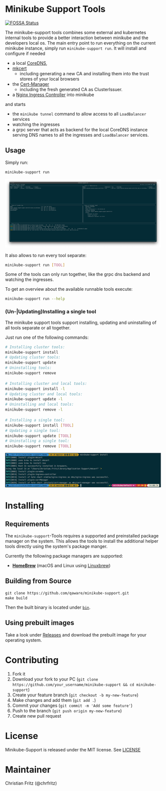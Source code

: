 # Minikube Support Tools

[![FOSSA Status](https://app.fossa.com/api/projects/git%2Bgithub.com%2Fqaware%2Fminikube-support.svg?type=small)](https://app.fossa.com/projects/git%2Bgithub.com%2Fqaware%2Fminikube-support?ref=badge_small)

The minikube-support tools combines some external and kubernetes
internal tools to provide a better interaction between minikube and the
developers local os. The main entry point to run everything on the
current minikube instance, simply run `minikube-support run`. It will
install and configure if needed

- a local [CoreDNS](https://coredns.io/),
- [mkcert](https://github.com/FiloSottile/mkcert)
  - including generating a new CA and installing them into the trust
    stores of your local browsers
- the [Cert-Manager](https://github.com/jetstack/cert-manager)
  - including the fresh generated CA as ClusterIssuer.
- a
  [Nginx Ingress Controller](https://kubernetes.github.io/ingress-nginx/)
  into minikube

and starts

- the `minikube tunnel` command to allow access to all `LoadBalancer`
  services
- watching the ingresses
- a grpc server that acts as backend for the local CoreDNS instance
  serving DNS names to all the ingresses and `LoadBalancer` services.

## Usage

Simply run:

```bash
minikube-support run
```

![minikube-support run](docs/run.png)

It also allows to run every tool separate:

```bash
minikube-support run [TOOL]
```

Some of the tools can only run together, like the grpc dns backend and
watching the ingresses.

To get an overview about the available runnable tools execute:

```bash
minikube-support run --help
```

### (Un-|Updating)Installing a single tool

The minikube support tools support installing, updating and uninstalling
of all tools separate or all together.

Just run one of the following commands:

```bash
# Installing cluster tools:
minikube-support install
# Updating cluster tools:
minikube-support update
# Uninstalling tools:
minikube-support remove

# Installing cluster and local tools:
minikube-support install -l
# Updating cluster and local tools:
minikube-support update -l
# Uninstalling and local tools:
minikube-support remove -l

# Installing a single tool:
minikube-support install [TOOL]
# Updating a single tool:
minikube-support update [TOOL]
# Uninstalling a single tool:
minikube-support remove [TOOL]
```

![minikube-support install](docs/install_all.png)

# Installing

## Requirements

The `minikube-support`-Tools requires a supported and preinstalled
package manager on the system. This allows the tools to install the
additional helper tools directly using the system's package manger.

Currently the following package managers are supported:

- [**HomeBrew**](https://brew.sh/) (macOS and Linux using
  [Linuxbrew](https://docs.brew.sh/Homebrew-on-Linux))

## Building from Source

```shell script
git clone https://github.com/qaware/minikube-support.git
make build
```

Then the built binary is located under [`bin`](bin).

## Using prebuilt images

Take a look under
[Releases](https://github.com/qaware/minikube-support/releases) and
download the prebuilt image for your operating system.

# Contributing

1. Fork it
2. Download your fork to your PC (`git clone
   https://github.com/your_username/minikube-support && cd
   minikube-support`)
3. Create your feature branch (`git checkout -b my-new-feature`)
4. Make changes and add them (`git add .`)
5. Commit your changes (`git commit -m 'Add some feature'`)
6. Push to the branch (`git push origin my-new-feature`)
7. Create new pull request

# License

Minikube-Support is released under the MIT license. See
[LICENSE](https://github.com/qaware/minikube-support/blob/master/LICENSE)

# Maintainer

Christian Fritz (@chrfritz)
